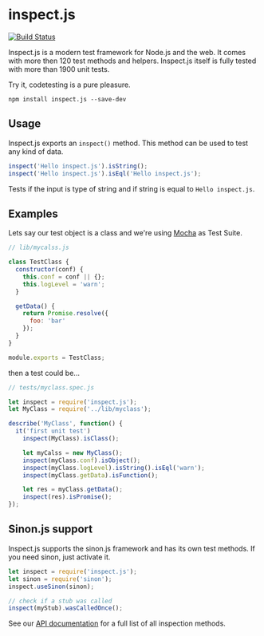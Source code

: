 inspect.js
==========

[![Build Status](https://travis-ci.org/Andifeind/inspect.js.svg?branch=master)](https://travis-ci.org/Andifeind/inspect.js)

Inspect.js is a modern test framework for Node.js and the web.
It comes with more then 120 test methods and helpers.
Inspect.js itself is fully tested with more than 1900 unit tests.  

Try it, codetesting is a pure pleasure.


```shell
npm install inspect.js --save-dev
```

Usage
-----

Inspect.js exports an `inspect()` method. This method can be used to test any kind of data.

```js
inspect('Hello inspect.js').isString();
inspect('Hello inspect.js').isEql('Hello inspect.js');
```

Tests if the input is type of string and if string is equal to `Hello inspect.js`.

Examples
--------

Lets say our test object is a class and we're using [Mocha](https://mochajs.org/) as Test Suite.

```js
// lib/mycalss.js

class TestClass {
  constructor(conf) {
    this.conf = conf || {};
    this.logLevel = 'warn';
  }

  getData() {
    return Promise.resolve({
      foo: 'bar'
    });
  }
}

module.exports = TestClass;
```

then a test could be...

```js
// tests/myclass.spec.js

let inspect = require('inspect.js');
let MyClass = require('../lib/myclass');

describe('MyClass', function() {
  it('first unit test')
    inspect(MyClass).isClass();

    let myCalss = new MyClass();
    inspect(myClass.conf).isObject();
    inspect(myClass.logLevel).isString().isEql('warn');
    inspect(myClass.getData).isFunction();

    let res = myClass.getData();
    inspect(res).isPromise();
});
```

Sinon.js support
----------------

Inspect.js supports the sinon.js framework and has its own test methods.
If you need sinon, just activate it.

```js
let inspect = require('inspect.js');
let sinon = require('sinon');
inspect.useSinon(sinon);

// check if a stub was called
inspect(myStub).wasCalledOnce();
```

See our [API documentation](https://inspectjs.com/docs.html) for a full list of all inspection methods.
